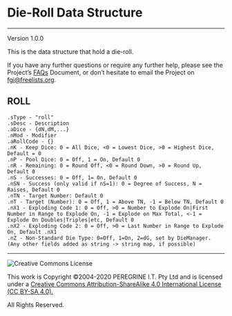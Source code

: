 # Die-Roll Data Structure

---

Version 1.0.0

This is the data structure that hold a die-roll.


If you have any further questions or require any further help, please see the Project&rsquo;s [FAQs](https://github.com/Dulux-Oz/FGI/master/Project_Documentation/FAQs.md) Document, or don&rsquo;t hesitate to email the Project on <fgi@freelists.org>.

## ROLL

~~~
.sType - "roll"
.sDesc - Description
.aDice - {dN,dM,...}
.nMod - Modifier
.aRollCode - {}
.nK - Keep Dice: 0 = All Dice, <0 = Lowest Dice, >0 = Highest Dice, Default = 0
.nP - Pool Dice: 0 = Off, 1 = On, Default 0
.nR - Remaining: 0 = Round Off, <0 = Round Down, >0 = Round Up, Default 0
.nS - Successes: 0 = Off, 1= On, Default 0
.nSN - Success (only valid if nS=1): 0 = Degree of Success, N = Raises, Default 0
.nTN - Target Number: Default 0
.nT - Target (Number): 0 = Off, 1 = Above TN, -1 = Below TN, Default 0
.nX1 - Exploding Code 1: 0 = Off, >0 = Number to Explode On|First Number in Range to Explode On, -1 = Explode on Max Total, <-1 = Explode On Doubles|Triples|etc, Default 0
.nX2 - Exploding Code 2: 0 = Off, >0 = Last Number in Range to Explode On, Default .nX1
.nZ - Non-Standard Die Type: 0=Off, 1=On, 2=dG, set by DieManager.
(Any other fields added as string -> string map, if possible)
~~~

---

![Creative Commons License](https://i.creativecommons.org/l/by-sa/4.0/88x31.png "Creative Commons License")

This work is Copyright &copy;2004-2020 PEREGRINE I.T. Pty Ltd and is licensed under a [Creative Commons Attribution-ShareAlike 4.0 International License (CC BY-SA 4.0).](https://creativecommons.org/licenses/by-sa/4.0/)

All Rights Reserved.
